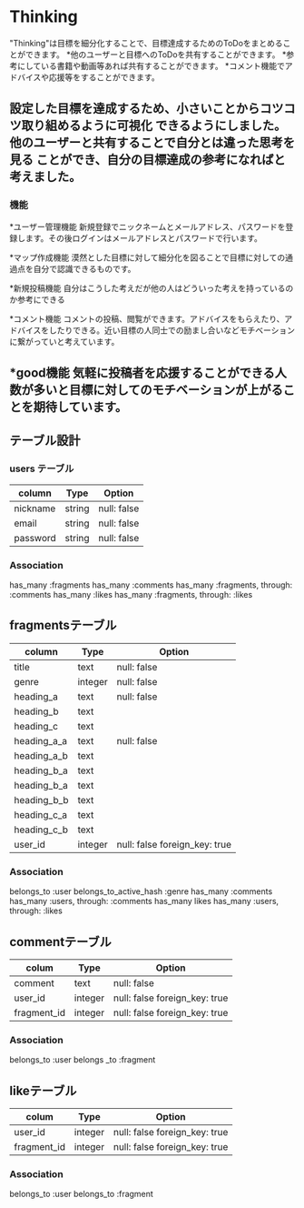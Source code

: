 # Thinking

"Thinking"は目標を細分化することで、目標達成するためのToDoをまとめることができます。
*他のユーザーと目標へのToDoを共有することができます。
*参考にしている書籍や動画等あれば共有することができます。
*コメント機能でアドバイスや応援等をすることができます。

設定した目標を達成するため、小さいことからコツコツ取り組めるように可視化
できるようにしました。他のユーザーと共有することで自分とは違った思考を見る
ことができ、自分の目標達成の参考になればと考えました。
------------------------------------------------------------
### 機能
*ユーザー管理機能
 新規登録でニックネームとメールアドレス、パスワードを登録します。その後ログインはメールアドレスとパスワードで行います。

*マップ作成機能
 漠然とした目標に対して細分化を図ることで目標に対しての通過点を自分で認識できるものです。

*新規投稿機能
 自分はこうした考えだが他の人はどういった考えを持っているのか参考にできる

*コメント機能
 コメントの投稿、閲覧ができます。アドバイスをもらえたり、アドバイスをしたりできる。近い目標の人同士での励まし合いなどモチベーションに繋がっていと考えています。

*good機能
 気軽に投稿者を応援することができる人数が多いと目標に対してのモチベーションが上がることを期待しています。
-------------------------------------------------------------
## テーブル設計

### users テーブル
| column          | Type    | Option      |
|-----------------|---------|-------------|
| nickname        | string  | null: false |
| email           | string  | null: false |
| password        | string  | null: false |

### Association
has_many :fragments
has_many :comments
has_many :fragments, through: :comments
has_many :likes
has_many :fragments, through: :likes

## fragmentsテーブル
| column          | Type     | Option                        |
|-----------------|----------|-------------------------------|
| title           | text     | null: false                   |
| genre           | integer  | null: false                   |
| heading_a       | text     | null: false                   |
| heading_b       | text     |                               |
| heading_c       | text     |                               |
| heading_a_a     | text     | null: false                   |
| heading_a_b     | text     |                               |
| heading_b_a     | text     |                               |
| heading_b_a     | text     |                               |
| heading_b_b     | text     |                               |
| heading_c_a     | text     |                               |
| heading_c_b     | text     |                               |
| user_id         | integer  | null: false foreign_key: true |

### Association
belongs_to :user
belongs_to_active_hash :genre
has_many :comments
has_many :users, through: :comments
has_many likes
has_many :users, through: :likes

## commentテーブル
| colum       | Type    | Option                        |
|-------------|---------|-------------------------------|
| comment     | text    | null: false                   |
| user_id     | integer | null: false foreign_key: true |
| fragment_id | integer | null: false foreign_key: true |

### Association
belongs_to :user
belongs _to :fragment

## likeテーブル
| colum       | Type    | Option                        |
|-------------|---------|-------------------------------|
| user_id     | integer | null: false foreign_key: true |
| fragment_id | integer | null: false foreign_key: true |

### Association
belongs_to :user
belongs_to :fragment

